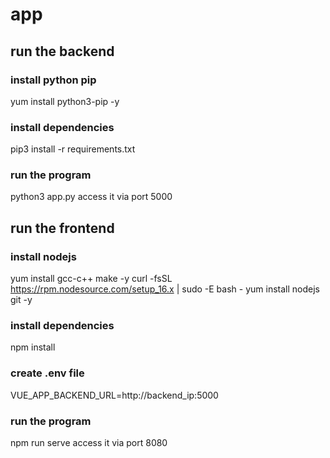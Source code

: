 # app

## run the backend
### install python pip
yum install python3-pip -y

### install dependencies
pip3 install -r requirements.txt

### run the program
python3 app.py
access it via port 5000


## run the frontend
### install nodejs
yum install gcc-c++ make -y
curl -fsSL https://rpm.nodesource.com/setup_16.x | sudo -E bash -
yum install nodejs git -y

### install dependencies
npm install

### create .env file
VUE_APP_BACKEND_URL=http://backend_ip:5000

### run the program
npm run serve
access it via port 8080